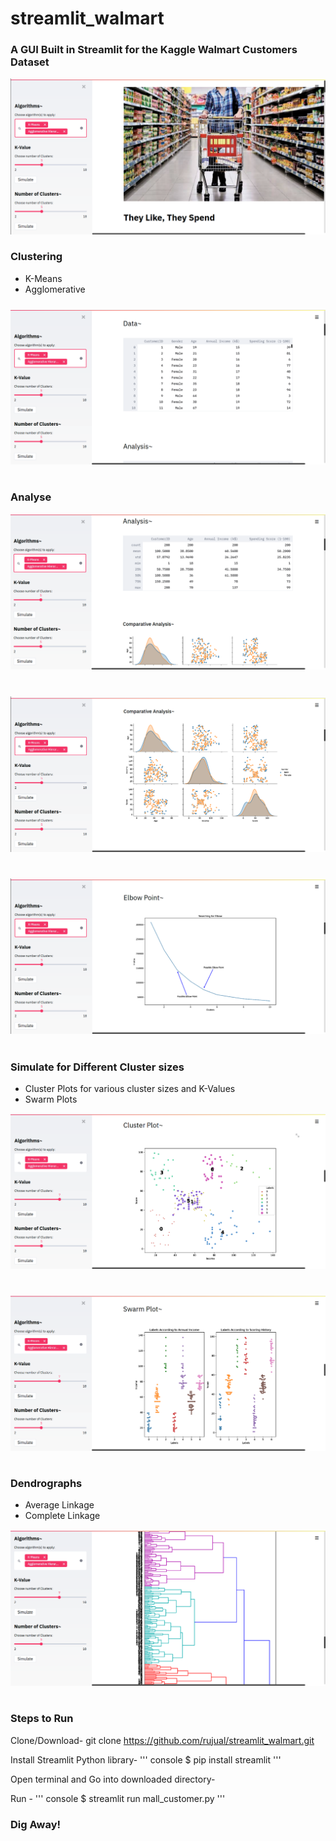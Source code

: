 # streamlit_walmart

### A GUI Built in Streamlit for the Kaggle Walmart Customers Dataset

![Graphical UI of the Walmart Customers Dataset](https://github.com/rujual/streamlit_walmart/blob/master/Screenshot%20from%202020-04-05%2011-26-32.png)

### Clustering
  * K-Means
  * Agglomerative 
### 

![Graphical UI of the Walmart Customers Dataset](https://github.com/rujual/streamlit_walmart/blob/master/Screenshot%20from%202020-04-05%2011-26-40.png)

# 

### Analyse
![Graphical UI of the Walmart Customers Dataset](https://github.com/rujual/streamlit_walmart/blob/master/Screenshot%20from%202020-04-05%2011-26-48.png)
#
![Graphical UI of the Walmart Customers Dataset](https://github.com/rujual/streamlit_walmart/blob/master/Screenshot%20from%202020-04-05%2011-26-52.png)
# 
![Graphical UI of the Walmart Customers Dataset](https://github.com/rujual/streamlit_walmart/blob/master/Screenshot%20from%202020-04-05%2011-26-59.png)
#


### Simulate for Different Cluster sizes

  * Cluster Plots for various cluster sizes and K-Values
  * Swarm Plots 
  
![Graphical UI of the Walmart Customers Dataset](https://github.com/rujual/streamlit_walmart/blob/master/Screenshot%20from%202020-04-05%2011-27-21.png)
#
![Graphical UI of the Walmart Customers Dataset](https://github.com/rujual/streamlit_walmart/blob/master/Screenshot%20from%202020-04-05%2011-27-33.png)
#


### Dendrographs

  * Average Linkage
  * Complete Linkage

![Graphical UI of the Walmart Customers Dataset](https://github.com/rujual/streamlit_walmart/blob/master/Screenshot%20from%202020-04-05%2011-28-04.png)
#

### Steps to Run

Clone/Download- git clone https://github.com/rujual/streamlit_walmart.git

Install Streamlit Python library- 
''' console
$ pip install streamlit
'''

Open terminal and Go into downloaded directory-

Run - 
''' console
$ streamlit run mall_customer.py
'''  

### Dig Away!
